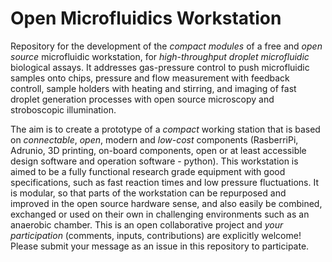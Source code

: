 # Open Microfluidics Workstation

Repository for the development of the *compact* *modules* of a free and *open source* microfluidic workstation, for *high-throughput droplet microfluidic* biological assays. It addresses gas-pressure control to push microfluidic samples onto chips, pressure and flow measurement with feedback controll, sample holders with heating and stirring, and imaging of fast droplet generation processes with open source microscopy and stroboscopic illumination.

The aim is to create a prototype of a *compact* working station that is based on *connectable*, *open*, modern and *low-cost* components (RasberriPi, Adrunio, 3D printing, on-board components, open or at least accessible design software and operation software - python). This workstation is aimed to be a fully functional research grade equipment with good specifications, such as fast reaction times and low pressure fluctuations. It is modular, so that parts of the workstation can be repurposed and improved in the open source hardware sense, and also easily be combined, exchanged or used on their own in challenging environments such as an anaerobic chamber. This is an open collaborative project and *your participation* (comments, inputs, contributions) are explicitly welcome! Please submit your message as an issue in this repository to participate.
